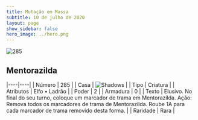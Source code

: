 ```yaml
---
title: Mutação em Massa
subtitle: 10 de julho de 2020
layout: page
show_sidebar: false
hero_image: ../hero.png
---
```


![285](https://cdn.keyforgegame.com/media/card_front/pt/479_285_W8XG76QHF56M_pt.png)

## Mentorazilda

|----|----|
| Número | 285 |
| Casa | ![Shadows](https://archonarcana.com/images/thumb/e/ee/Shadows.png/22px-Shadows.png "Sombras") |
| Tipo | Criatura |
| Atributos | Elfo • Ladrão |
| Poder | 2 |
| Armadura | 0 |
| Texto | Elusivo.  No final do seu turno, coloque um marcador de trama em Mentorazilda.  Ação: Remova todos os marcadores de trama de Mentorazilda. Roube 1A para cada marcador de trama removido desta forma. |
| Raridade | Rara |
